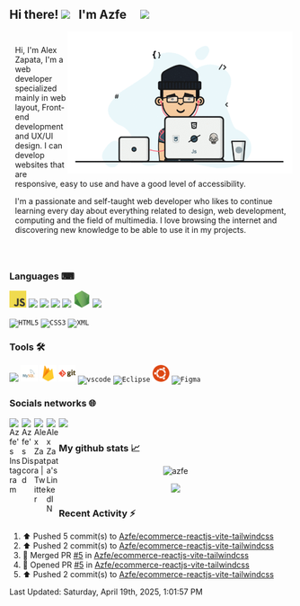 <!--
**Azfe/Azfe** is a ✨ _special_ ✨ repository because its `README.md` (this file) appears on your GitHub profile.

Here are some ideas to get you started:

- 🔭 I’m currently working on ...
- 🌱 I’m currently learning ...
- 👯 I’m looking to collaborate on ...
- 🤔 I’m looking for help with ...
- 💬 Ask me about ...
- 📫 How to reach me: ...
- 😄 Pronouns: ...
- ⚡ Fun fact: ...
-->

<h2> 
  Hi there! <img src="https://media.giphy.com/media/hvRJCLFzcasrR4ia7z/giphy.gif" width="25px"> &nbsp; I'm Azfe &nbsp; &nbsp; <img src="https://ayush--viper09.repl.co/gifs/code.gif" width="30px">
</h2> 

<img align="right" alt="GIF" src="https://github.com/Azfe/Azfe/blob/main/programming2.gif?raw=true" width="400" />

<div style = "padding: 10px;">
  <p>
    Hi, I'm Alex Zapata, I'm a web developer specialized mainly in web layout, Front-end development and UX/UI design. I can develop websites that are responsive, easy to use and have a good level of accessibility.
  </p>
  <p>
    I'm a passionate and self-taught web developer who likes to continue learning every day about everything related to design, web development, computing and the field of multimedia.
    I love browsing the internet and discovering new knowledge to be able to use it in my projects.
  </p> 
</div>

<br/>

### Languages ⌨
<code><img height="30" src="https://raw.githubusercontent.com/github/explore/80688e429a7d4ef2fca1e82350fe8e3517d3494d/topics/javascript/javascript.png"></code>
<code><img height="30" src="https://img.icons8.com/?size=160&id=Xf1sHBmY73hA&format=png"></code>
<code><img height="30" src="https://encrypted-tbn0.gstatic.com/images?q=tbn:ANd9GcSqh8cEQwGnjkf79dSQJUtvmG0Qpu3ImK5wdei28k4nweGIVXLFzHwyGd8ep6I7_VaALPU&usqp=CAU"></code>
<code><img height="30" src="https://banner2.cleanpng.com/20180718/cbh/4924da87f795e6a7242d3f32fcd4b413.webp"></code>
<code><img height="30" src="https://static-00.iconduck.com/assets.00/angular-icon-483x512-3apnmqn2.png"></code>
<code><img height="30" src="https://raw.githubusercontent.com/github/explore/80688e429a7d4ef2fca1e82350fe8e3517d3494d/topics/nodejs/nodejs.png"></code>
<code><img height="30" src="https://www.citypng.com/public/uploads/preview/hd-java-logo-transparent-background-701751694771845zainlxmlfo.png"></code>

<code><img src="https://upload.wikimedia.org/wikipedia/commons/thumb/6/61/HTML5_logo_and_wordmark.svg/768px-HTML5_logo_and_wordmark.svg.png" alt="HTML5" width="30"></code>
<code><img src="https://cdn-icons-png.flaticon.com/512/919/919826.png" alt="CSS3" width="30"></code>
<code><img src="https://w7.pngwing.com/pngs/650/774/png-transparent-xml-schema-document-type-definition-configuration-file-parsing-raspberry-logo-miscellaneous-text-rectangle.png" alt="XML" width="30"></code>

### Tools 🛠️
<code><img height="30" src="https://w7.pngwing.com/pngs/956/695/png-transparent-mongodb-original-wordmark-logo-icon-thumbnail.png"></code>
<code><img height="30" src="https://raw.githubusercontent.com/github/explore/80688e429a7d4ef2fca1e82350fe8e3517d3494d/topics/mysql/mysql.png" alt="mysql"></code>
<code><img height="30" src="https://raw.githubusercontent.com/github/explore/80688e429a7d4ef2fca1e82350fe8e3517d3494d/topics/firebase/firebase.png"></code>
<code><img height="30" src="https://raw.githubusercontent.com/github/explore/80688e429a7d4ef2fca1e82350fe8e3517d3494d/topics/git/git.png"></code>
<code><img height="30" src="https://upload.wikimedia.org/wikipedia/commons/thumb/2/2d/Visual_Studio_Code_1.18_icon.svg/1200px-Visual_Studio_Code_1.18_icon.svg.png" alt="vscode"></code>
<code><img height="30" src="https://cdn.worldvectorlogo.com/logos/eclipse-11.svg" alt="Eclipse"></code>
<code><img height="30" src="https://raw.githubusercontent.com/github/explore/80688e429a7d4ef2fca1e82350fe8e3517d3494d/topics/ubuntu/ubuntu.png" alt="Ubuntu"></code>
<code><img height="30" src="https://static-00.iconduck.com/assets.00/apps-figma-icon-1024x1024-cb4t8vyj.png" alt="Figma"></code>

<!--
<code><img src="" alt="" width=""></code>
-->

### Socials networks 🌐 <br />

<a href="https://www.instagram.com/azfe1984/">
  <img align="left" alt="Azfe's Instagram" width="22px" src="https://raw.githubusercontent.com/hussainweb/hussainweb/main/icons/instagram.png" />
</a>
<a href="https://discord.gg/Azfe#3154">
  <img align="left" alt="Azfe's Discord" width="22px" src="https://static.vecteezy.com/system/resources/previews/023/741/066/non_2x/discord-logo-icon-social-media-icon-free-png.png" />
</a>
<a href="https://twitter.com/AlexZapata1984">
  <img align="left" alt="Alex Zapata | Twitter" width="22px" src="https://upload.wikimedia.org/wikipedia/commons/5/57/X_logo_2023_%28white%29.png" />
</a>
<a href="https://www.linkedin.com/in/alejandrozapataf/">
  <img align="left" alt="Alex Zapata's LinkedIN" width="22px" src="https://upload.wikimedia.org/wikipedia/commons/c/ca/LinkedIn_logo_initials.png" />
</a>

![](https://visitor-badge.glitch.me/badge?page_id=azfe.azfe)

 ### My github stats 📈

<p align="center"> <img src="https://github-readme-stats.vercel.app/api?username=Azfe&show_icons=true&theme=gotham" width=480 alt="azfe" />

<p align="center">
  <img src="https://github-readme-stats.vercel.app/api/top-langs/?username=azfe&hide=blade&theme=gotham&show_icons=true&layout=compact" width=480/>
</p>
<!--
<p align="center">
  <img src="https://github-readme-stats.vercel.app/api/top-langs?username=azfe&hide=blade&theme=algolia&show_icons=true)" width=500/>
</p>
-->

### Recent Activity ⚡

<!--RECENT_ACTIVITY:start-->
1. ⬆️ Pushed 5 commit(s) to [Azfe/ecommerce-reactjs-vite-tailwindcss](https://github.com/Azfe/ecommerce-reactjs-vite-tailwindcss)<br>
2. ⬆️ Pushed 2 commit(s) to [Azfe/ecommerce-reactjs-vite-tailwindcss](https://github.com/Azfe/ecommerce-reactjs-vite-tailwindcss)<br>
3. 🎉 Merged PR [#5](https://github.com/Azfe/ecommerce-reactjs-vite-tailwindcss/pull/5) in [Azfe/ecommerce-reactjs-vite-tailwindcss](https://github.com/Azfe/ecommerce-reactjs-vite-tailwindcss)<br>
4. 💪 Opened PR [#5](https://github.com/Azfe/ecommerce-reactjs-vite-tailwindcss/pull/5) in [Azfe/ecommerce-reactjs-vite-tailwindcss](https://github.com/Azfe/ecommerce-reactjs-vite-tailwindcss)<br>
5. ⬆️ Pushed 2 commit(s) to [Azfe/ecommerce-reactjs-vite-tailwindcss](https://github.com/Azfe/ecommerce-reactjs-vite-tailwindcss)<br>
<!--RECENT_ACTIVITY:end-->
<!--RECENT_ACTIVITY:last_update-->
Last Updated: Saturday, April 19th, 2025, 1:01:57 PM
<!--RECENT_ACTIVITY:last_update_end-->

